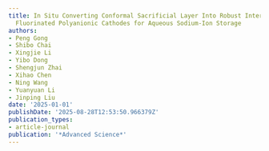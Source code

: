 ```yaml
---
title: In Situ Converting Conformal Sacrificial Layer Into Robust Interphase Stabilizes
  Fluorinated Polyanionic Cathodes for Aqueous Sodium-Ion Storage
authors:
- Peng Gong
- Shibo Chai
- Xingjie Li
- Yibo Dong
- Shengjun Zhai
- Xihao Chen
- Ning Wang
- Yuanyuan Li
- Jinping Liu
date: '2025-01-01'
publishDate: '2025-08-28T12:53:50.966379Z'
publication_types:
- article-journal
publication: '*Advanced Science*'
---
```

